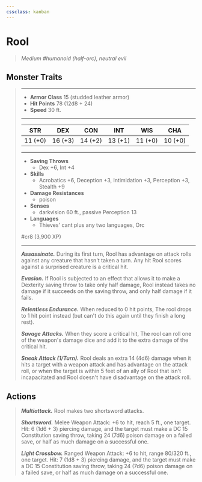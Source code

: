 ```yaml
---
cssclass: kanban
---
```


# Rool
>*Medium #humanoid (half-orc), neutral evil*
## Monster Traits
>___
>- **Armor Class** 15 (studded leather armor)
>- **Hit Points** 78 (12d8 + 24)
>- **Speed** 30 ft.
>___
>|STR|DEX|CON|INT|WIS|CHA|
>|:---:|:---:|:---:|:---:|:---:|:---:|
>|11 (+0)|16 (+3)|14 (+2)|13 (+1)|11 (+0)|10 (+0)|
>___
>- **Saving Throws**
>	 - Dex +6, Int +4
>- **Skills**
>	 - Acrobatics +6, Deception +3, Intimidation +3, Perception +3, Stealth +9
>- **Damage Resistances**
>	 - poison
>- **Senses**
>	 - darkvision 60 ft., passive Perception 13
>- **Languages**
>	 - Thieves' cant plus any two languages, Orc
>
> #cr8 (3,900 XP)
>___
>***Assassinate.*** During its first turn, Rool has advantage on attack rolls against any creature that hasn't taken a turn. Any hit Rool scores against a surprised creature is a critical hit.  
>
>***Evasion.*** If Rool is subjected to an effect that allows it to make a Dexterity saving throw to take only half damage, Rool instead takes no damage if it succeeds on the saving throw, and only half damage if it fails.  
>
>***Relentless Endurance.*** When reduced to 0 hit points, The rool drops to 1 hit point instead (but can't do this again until they finish a long rest).  
>
>***Savage Attacks.*** When they score a critical hit, The rool can roll one of the weapon's damage dice and add it to the extra damage of the critical hit.  
>
>***Sneak Attack (1/Turn).*** Rool deals an extra 14 (4d6) damage when it hits a target with a weapon attack and has advantage on the attack roll, or when the target is within 5 feet of an ally of Rool that isn't incapacitated and Rool doesn't have disadvantage on the attack roll.  
>
## Actions
>***Multiattack.*** Rool makes two shortsword attacks.  
>
>***Shortsword.*** Melee Weapon Attack: +6 to hit, reach 5 ft., one target. Hit: 6 (1d6 + 3) piercing damage, and the target must make a DC 15 Constitution saving throw, taking 24 (7d6) poison damage on a failed save, or half as much damage on a successful one.  
>
>***Light Crossbow.*** Ranged Weapon Attack: +6 to hit, range 80/320 ft., one target. Hit: 7 (1d8 + 3) piercing damage, and the target must make a DC 15 Constitution saving throw, taking 24 (7d6) poison damage on a failed save, or half as much damage on a successful one.